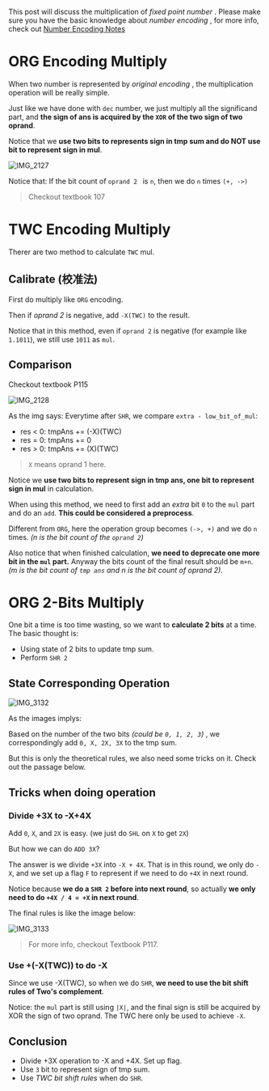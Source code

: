 This post will discuss the multiplication of _fixed point number_ . Please make sure you have the basic knowledge about _number encoding_ , for more info, check out [Number Encoding Notes](./number_encoding.md)

# ORG Encoding Multiply

When two number is represented by _original encoding_ , the multiplication operation will be really simple.

Just like we have done with `dec` number, we just multiply all the significand part, and **the sign of ans is acquired by the `XOR` of the two sign of two oprand**.

Notice that we __use two bits to represents sign in tmp sum and do NOT use bit to represent sign in mul__.

![IMG_2127](https://github.com/Oya-Learning-Notes/ASM-Learning-Note/assets/61616918/bd816a24-a7da-4f1c-b636-1d669050c104)

Notice that: If the bit count of `oprand 2 ` is `n`, then we do `n` times `(+, ->)`

> Checkout textbook 107

# TWC Encoding Multiply

Therer are two method to calculate `TWC` mul.

## Calibrate (校准法)

First do multiply like `ORG` encoding.

Then if _oprand 2_ is negative, add `-X(TWC)` to the result.

Notice that in this method, even if `oprand 2` is negative (for example like `1.1011`), we still use `1011` as `mul`.

## Comparison

Checkout textbook P115

![IMG_2128](https://github.com/Oya-Learning-Notes/ASM-Learning-Note/assets/61616918/f3c86057-f9e2-4c0c-9947-5ca220178012)

As the img says: Everytime after `SHR`, we compare `extra - low_bit_of_mul`:

- res < 0: tmpAns += (-X)(TWC)
- res = 0: tmpAns += 0
- res > 0: tmpAns += (X)(TWC)

> `X` means oprand 1 here.

Notice we __use two bits to represent sign in tmp ans, one bit to represent sign in mul__ in calculation.

When using this method, we need to first add an _extra_ bit `0` to the `mul` part and do an `add`. **This could be considered a preprocess**.

Different from `ORG`, here the operation group becomes `(->, +)` and we do `n` times. _(n is the bit count of the `oprand 2`)_

Also notice that when finished calculation, **we need to deprecate one more bit in the `mul` part.** Anyway the bits count of the final result should be `m+n`. _(m is the bit count of `tmp ans` and n is the bit count of oprand 2)_.


# ORG 2-Bits Multiply

One bit a time is too time wasting, so we want to __calculate 2 bits__ at a time. The basic thought is:

- Using state of 2 bits to update tmp sum.
- Perform `SHR 2`

## State Corresponding Operation

![IMG_3132](https://github.com/Oya-Learning-Notes/ASM-Learning-Note/assets/61616918/8a650903-708b-4bc1-acaf-65da19d7a6c2)

As the images implys:

Based on the number of the two bits _(could be `0, 1, 2, 3`)_ , we correspondingly add `0, X, 2X, 3X` to the tmp sum.

But this is only the theoretical rules, we also need some tricks on it. Check out the passage below.

## Tricks when doing operation

### Divide +3X to -X+4X

Add `0`, `X`, and `2X` is easy. (we just do `SHL` on `X` to get `2X`)

But how we can do `ADD 3X`?

The answer is we divide `+3X` into `-X + 4X`. That is in this round, we only do `-X`, and we set up a flag `F` to represent if we need to do `+4X` in next round.

Notice because __we do a `SHR 2` before into next round__, so actually __we only need to do `+4X / 4 = +X` in next round__.

The final rules is like the image below:

![IMG_3133](https://github.com/Oya-Learning-Notes/ASM-Learning-Note/assets/61616918/21e1c6f2-fc39-4a3f-ad87-a9673b9e5020)

> For more info, checkout Textbook P117.

### Use +(-X(TWC)) to do -X

Since we use -X(TWC), so when we do `SHR`, __we need to use the bit shift rules of Two's complement__. 

Notice: the `mul` part is still using `|X|`, and the final sign is still be acquired by XOR the sign of two oprand. The TWC here only be used to achieve `-X`.

## Conclusion

- Divide +3X operation to -X and +4X. Set up flag.
- Use `3` bit to represent sign of tmp sum.
- Use _TWC bit shift rules_ when do `SHR`.
